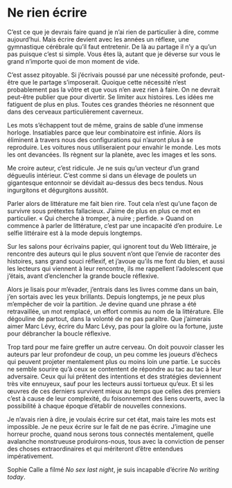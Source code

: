 # Ne rien écrire

C’est ce que je devrais faire quand je n’ai rien de particulier à dire, comme aujourd’hui. Mais écrire devient avec les années un réflexe, une gymnastique cérébrale qu’il faut entretenir. De là au partage il n’y a qu’un pas puisque c’est si simple. Vous êtes là, autant que je déverse sur vous le grand n’importe quoi de mon moment de vide.<span id="more-35790"></span>

C’est assez pitoyable. Si j’écrivais poussé par une nécessité profonde, peut-être que le partage s’imposerait. Quoique cette nécessité n’est probablement pas la vôtre et que vous n’en avez rien à faire. On ne devrait peut-être publier que pour divertir. Se limiter aux histoires. Les idées me fatiguent de plus en plus. Toutes ces grandes théories ne résonnent que dans des cerveaux particulièrement caverneux.

Les mots s’échappent tout de même, grains de sable d’une immense horloge. Insatiables parce que leur combinatoire est infinie. Alors ils éliminent à travers nous des configurations qui n’auront plus à se reproduire. Les voitures nous utiliseraient pour envahir le monde. Les mots les ont devancées. Ils règnent sur la planète, avec les images et les sons.

Me croire auteur, c’est ridicule. Je ne suis qu’un vecteur d’un grand dégueulis intérieur. C’est comme si dans un élevage de poulets un gigantesque entonnoir se dévidait au-dessus des becs tendus. Nous ingurgitons et dégurgitons aussitôt.

Parler alors de littérature me fait bien rire. Tout cela n’est qu’une façon de survivre sous prétextes fallacieux. J’aime de plus en plus ce mot en particulier. « Qui cherche à tromper, à nuire ; perfide. » Quand on commence à parler de littérature, c’est par une incapacité d’en produire. Le selfie littéraire est à la mode depuis longtemps.

Sur les salons pour écrivains papier, qui ignorent tout du Web littéraire, je rencontre des auteurs qui le plus souvent n’ont que l’envie de raconter des histoires, sans grand souci réflexif, et j’avoue qu’ils me font du bien, et aussi les lecteurs qui viennent à leur rencontre, ils me rappellent l’adolescent que j’étais, avant d’enclencher la grande boucle réflexive.

Alors je lisais pour m’évader, j’entrais dans les livres comme dans un bain, j’en sortais avec les yeux brillants. Depuis longtemps, je ne peux plus m’empêcher de voir la partition. Je devine quand une phrase a été retravaillée, un mot remplacé, un effort commis au nom de la littérature. Elle dégouline de partout, dans la volonté de ne pas paraître. Que j’aimerais aimer Marc Lévy, écrire du Marc Lévy, pas pour la gloire ou la fortune, juste pour débrancher la boucle réflexive.

Trop tard pour me faire greffer un autre cerveau. On doit pouvoir classer les auteurs par leur profondeur de coup, un peu comme les joueurs d’échecs qui peuvent projeter mentalement plus ou moins loin une partie. Le succès ne semble sourire qu’à ceux se contentent de répondre au tac au tac à leur adversaire. Ceux qui lui prêtent des intentions et des stratégies deviennent très vite ennuyeux, sauf pour les lecteurs aussi tortueux qu’eux. Et si les œuvres de ces derniers survivent mieux au temps que celles des premiers c’est à cause de leur complexité, du foisonnement des liens ouverts, avec la possibilité à chaque époque d’établir de nouvelles connexions.

Je n’avais rien à dire, je voulais écrire sur cet état, mais taire les mots est impossible. Je ne peux écrire sur le fait de ne pas écrire. J’imagine une horreur proche, quand nous serons tous connectés mentalement, quelle avalanche monstrueuse produirons-nous, tous avec la conviction de penser des choses extraordinaires et qui mériteront d’être entendues impérativement.

Sophie Calle a filmé *No sex last night*, je suis incapable d’écrire *No writing today*.